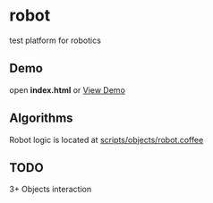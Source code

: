 robot
=====

test platform for robotics

## Demo
open **index.html**
or
<a href="http://htmlpreview.github.io/?https://raw2.github.com/el-fuego/robot/master/index.html">View Demo</a>

## Algorithms
Robot logic is located at 
<a href="https://github.com/el-fuego/robot/blob/master/scripts/objects/robot.coffee">scripts/objects/robot.coffee</a>

## TODO
3+ Objects interaction
